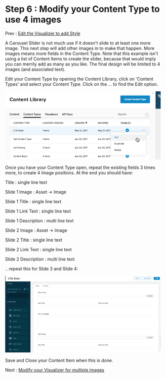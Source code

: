 # Step 6 : Modify your Content Type to use 4 images

Prev : [Edit the Visualizer to add Style](step5.md)

A Carousel Slider is not much use if it doesn&#39;t slide to at least one more image.   This next step will add other images in to make that happen.  More images means more fields in the Content Type.   Note that this example isn&#39;t using a list of Content Items to create the slider, because that would imply you can merrily add as many as you like.   The final design will be limited to 4 images (and associated text).

Edit your Content Type by opening the Content Library, click on &#39;Content Types&#39; and select your Content Type.  Click on the … to find the Edit option.

 ![](../images/step6-content-library.png)

Once you have your Content Type open, repeat the existing fields 3 times more, to create 4 Image positions.  At the end you should have:

Title : single line text

Slide 1 Image : Asset -&gt; Image

Slide 1 Title : single line text

Slide 1 Link Text : single line text

Slide 1 Description : multi line text

Slide 2 Image : Asset -&gt; Image

Slide 2 Title : single line text

Slide 2 Link Text : single line text

Slide 2 Description : multi line text

.. repeat this for Slide 3 and Slide 4:

 ![](../images/step6-content-item.png)

Save and Close your Content Item when this is done.


Next : [Modify your Visualizer for multiple images](step7.md)